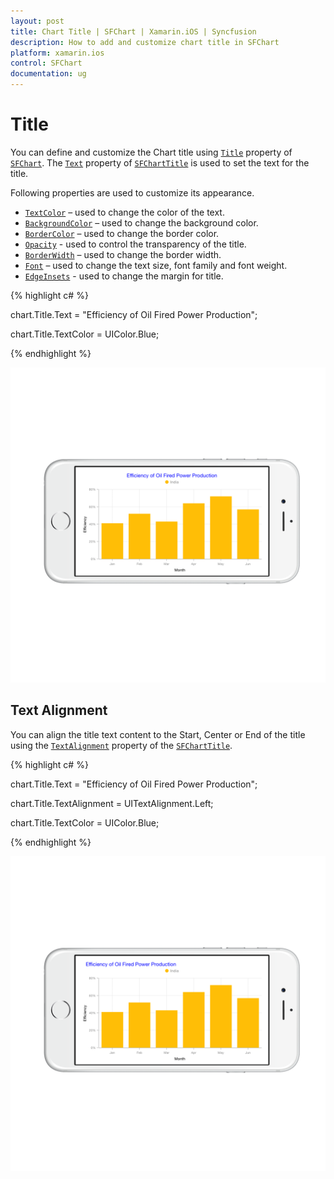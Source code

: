 ```yaml
---
layout: post
title: Chart Title | SFChart | Xamarin.iOS | Syncfusion
description: How to add and customize chart title in SFChart
platform: xamarin.ios
control: SFChart
documentation: ug
---
```


# Title

You can define and customize the Chart title using [`Title`](https://help.syncfusion.com/cr/cref_files/xamarin-ios/Syncfusion.SFChart.iOS~Syncfusion.SfChart.iOS.ChartBase~Title.html) property of [`SFChart`](https://help.syncfusion.com/cr/cref_files/xamarin-ios/Syncfusion.SFChart.iOS~Syncfusion.SfChart.iOS.SFChart.html). The [`Text`](https://help.syncfusion.com/cr/cref_files/xamarin-ios/Syncfusion.SFChart.iOS~Syncfusion.SfChart.iOS.SFChartTitle~Text.html) property of [`SFChartTitle`](https://help.syncfusion.com/cr/cref_files/xamarin-ios/Syncfusion.SFChart.iOS~Syncfusion.SfChart.iOS.SFChartTitle.html) is used to set the text for the title. 

Following properties are used to customize its appearance.

* [`TextColor`](https://help.syncfusion.com/cr/cref_files/xamarin-ios/Syncfusion.SFChart.iOS~Syncfusion.SfChart.iOS.SFChartTitle~TextColor.html) – used to change the color of the text.
* [`BackgroundColor`](https://help.syncfusion.com/cr/cref_files/xamarin-ios/Syncfusion.SFChart.iOS~Syncfusion.SfChart.iOS.SFChartTitle~BackgroundColor.html) – used to change the background color.
* [`BorderColor`](https://help.syncfusion.com/cr/cref_files/xamarin-ios/Syncfusion.SFChart.iOS~Syncfusion.SfChart.iOS.SFChartTitle~BorderColor.html) – used to change the border color.
* [`Opacity`](https://help.syncfusion.com/cr/cref_files/xamarin-ios/Syncfusion.SFChart.iOS~Syncfusion.SfChart.iOS.SFChartTitle~Opacity.html) - used to control the transparency of the title.
* [`BorderWidth`](https://help.syncfusion.com/cr/cref_files/xamarin-ios/Syncfusion.SFChart.iOS~Syncfusion.SfChart.iOS.SFChartTitle~BorderWidth.html) – used to change the border width.
* [`Font`](https://help.syncfusion.com/cr/cref_files/xamarin-ios/Syncfusion.SFChart.iOS~Syncfusion.SfChart.iOS.SFChartTitle~Font.html) – used to change the text size, font family and font weight.
* [`EdgeInsets`](https://help.syncfusion.com/cr/cref_files/xamarin-ios/Syncfusion.SFChart.iOS~Syncfusion.SfChart.iOS.SFChartTitle~EdgeInsets.html) - used to change the margin for title.

{% highlight c# %}

chart.Title.Text        = "Efficiency of Oil Fired Power Production";

chart.Title.TextColor   = UIColor.Blue; 

{% endhighlight %}


![](charttitle_images/charttitle_img1.png)


## Text Alignment

You can align the title text content to the Start, Center or End of the title using the [`TextAlignment`](https://help.syncfusion.com/cr/cref_files/xamarin-ios/Syncfusion.SFChart.iOS~Syncfusion.SfChart.iOS.SFChartTitle~TextAlignment.html) property of the [`SFChartTitle`](https://help.syncfusion.com/cr/cref_files/xamarin-ios/Syncfusion.SFChart.iOS~Syncfusion.SfChart.iOS.SFChartTitle.html).

{% highlight c# %}

chart.Title.Text            = "Efficiency of Oil Fired Power Production";

chart.Title.TextAlignment   = UITextAlignment.Left; 

chart.Title.TextColor       = UIColor.Blue; 

{% endhighlight %}


![](charttitle_images/charttitle_img2.png)